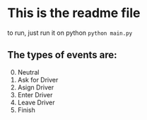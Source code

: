 # This is the readme file

to run, just run it on python `python main.py`

## The types of events are:
0. Neutral
1. Ask for Driver
2. Asign Driver
3. Enter Driver
4. Leave Driver
5. Finish
